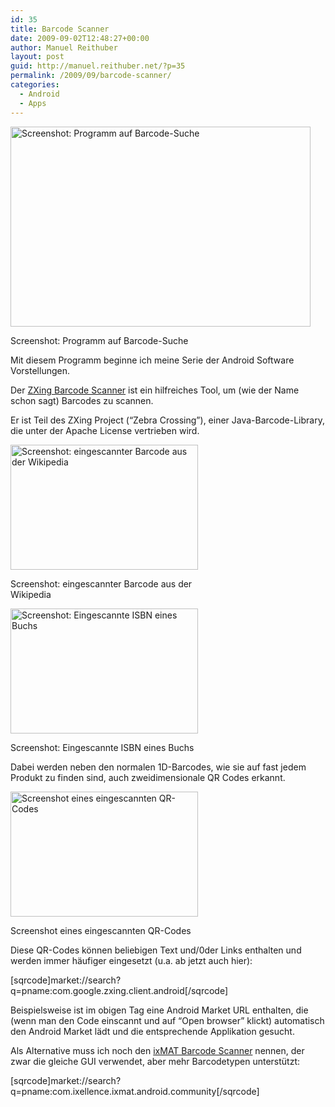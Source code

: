```yaml
---
id: 35
title: Barcode Scanner
date: 2009-09-02T12:48:27+00:00
author: Manuel Reithuber
layout: post
guid: http://manuel.reithuber.net/?p=35
permalink: /2009/09/barcode-scanner/
categories:
  - Android
  - Apps
---
```

<div id="attachment_47" style="width: 490px" class="wp-caption alignnone">
  <img class="size-full wp-image-47" title="barcode_search" src="http://manuel.reithuber.net/wp-content/uploads/2009/09/barcode_search.png" alt="Screenshot: Programm auf Barcode-Suche" width="480" height="320" srcset="http://manuel.reithuber.net/wp-content/uploads/2009/09/barcode_search.png 480w, http://manuel.reithuber.net/wp-content/uploads/2009/09/barcode_search-300x200.png 300w" sizes="(max-width: 480px) 100vw, 480px" />
  
  <p class="wp-caption-text">
    Screenshot: Programm auf Barcode-Suche
  </p>
</div>

Mit diesem Programm beginne ich meine Serie der Android Software Vorstellungen.

Der <a href="http://code.google.com/p/zxing/" target="_blank">ZXing Barcode Scanner</a> ist ein hilfreiches Tool, um (wie der Name schon sagt) Barcodes zu scannen.

Er ist Teil des ZXing Project (&#8220;Zebra Crossing&#8221;), einer Java-Barcode-Library, die unter der Apache License vertrieben wird.

<!--snip-->

<div id="attachment_45" style="width: 310px" class="wp-caption alignnone">
  <img class="size-medium wp-image-45" title="barcode_product" src="http://manuel.reithuber.net/wp-content/uploads/2009/09/barcode_product-300x200.png" alt="Screenshot: eingescannter Barcode aus der Wikipedia" width="300" height="200" srcset="http://manuel.reithuber.net/wp-content/uploads/2009/09/barcode_product-300x200.png 300w, http://manuel.reithuber.net/wp-content/uploads/2009/09/barcode_product.png 480w" sizes="(max-width: 300px) 100vw, 300px" />
  
  <p class="wp-caption-text">
    Screenshot: eingescannter Barcode aus der Wikipedia
  </p>
</div>

<div id="attachment_44" style="width: 310px" class="wp-caption alignnone">
  <img class="size-medium wp-image-44" title="barcode_isbn" src="http://manuel.reithuber.net/wp-content/uploads/2009/09/barcode_isbn-300x200.png" alt="Screenshot: Eingescannte ISBN eines Buchs" width="300" height="200" srcset="http://manuel.reithuber.net/wp-content/uploads/2009/09/barcode_isbn-300x200.png 300w, http://manuel.reithuber.net/wp-content/uploads/2009/09/barcode_isbn.png 480w" sizes="(max-width: 300px) 100vw, 300px" />
  
  <p class="wp-caption-text">
    Screenshot: Eingescannte ISBN eines Buchs
  </p>
</div>

Dabei werden neben den normalen 1D-Barcodes, wie sie auf fast jedem Produkt zu finden sind, auch zweidimensionale QR Codes erkannt.

<div id="attachment_46" style="width: 310px" class="wp-caption alignnone">
  <img class="size-medium wp-image-46" title="barcode_qrcode" src="http://manuel.reithuber.net/wp-content/uploads/2009/09/barcode_qrcode-300x200.png" alt="Screenshot eines eingescannten QR-Codes" width="300" height="200" srcset="http://manuel.reithuber.net/wp-content/uploads/2009/09/barcode_qrcode-300x200.png 300w, http://manuel.reithuber.net/wp-content/uploads/2009/09/barcode_qrcode.png 480w" sizes="(max-width: 300px) 100vw, 300px" />
  
  <p class="wp-caption-text">
    Screenshot eines eingescannten QR-Codes
  </p>
</div>

Diese QR-Codes können beliebigen Text und/0der Links enthalten und werden immer häufiger eingesetzt (u.a. ab jetzt auch hier):

[sqrcode]market://search?q=pname:com.google.zxing.client.android[/sqrcode]

Beispielsweise ist im obigen Tag eine Android Market URL enthalten, die (wenn man den Code einscannt und auf &#8220;Open browser&#8221; klickt) automatisch den Android Market lädt und die entsprechende Applikation gesucht.

Als Alternative muss ich noch den <a href="http://www.ixellence.com/index.php?option=com_content&view=article&id=141&Itemid=225&lang=en" target="_blank">ixMAT Barcode Scanner</a> nennen, der zwar die gleiche GUI verwendet, aber mehr Barcodetypen unterstützt:

[sqrcode]market://search?q=pname:com.ixellence.ixmat.android.community[/sqrcode]
